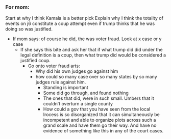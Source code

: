 


### For mom:
Start at why I think Kamala is a better pick
Explain why I think the totality of events on j6 constitute a coup attempt even if trump thinks that he was doing so was justified.
- If mom says: of course he did, the was voter fraud. Look at x case or y case
	- If she says this bite and ask her that if what trump did did under the legal definition is a coup, then what trump did would be considered a justified coup. 
		- Go onto voter fraud arts: 
			- Why did his own judges go against him
			- how could so many case over so many states by so many judges rule against him.
				- Standing is important
				- Some did go through, and found nothing
				- The ones that did, were in such small. Umbers that it couldn’t overturn a single county 
				- How could a gov that you have seen from the local lrocess is so disorganized that it can simultaneously be incompetent and able to organize plots across such a grand scale and have them go their way. And have no evidence of something like this in any of the court cases. 
